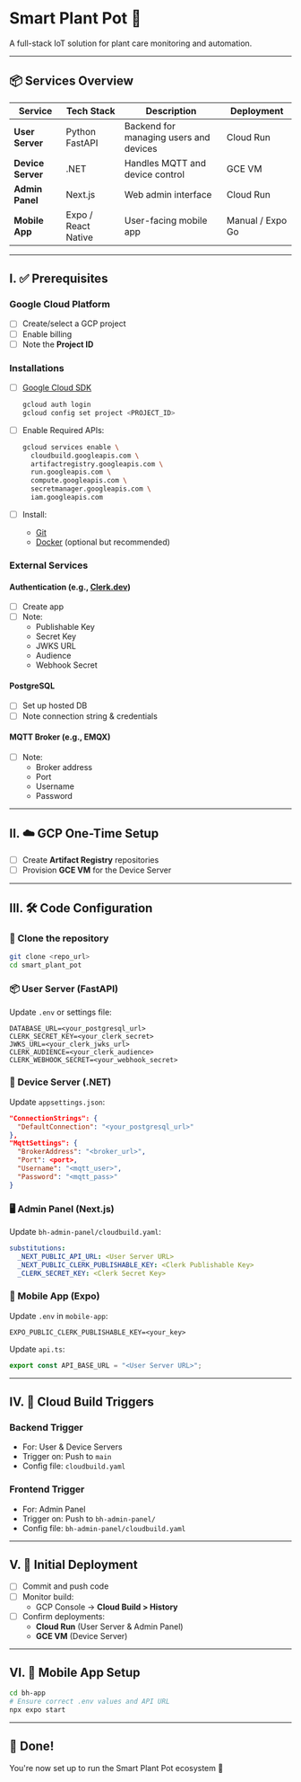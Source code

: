 # Smart Plant Pot 🌿

A full-stack IoT solution for plant care monitoring and automation.

---

## 📦 Services Overview

| Service         | Tech Stack            | Description                                       | Deployment             |
|-----------------|-----------------------|---------------------------------------------------|------------------------|
| **User Server** | Python FastAPI        | Backend for managing users and devices            | Cloud Run              |
| **Device Server** | .NET                | Handles MQTT and device control                   | GCE VM                 |
| **Admin Panel** | Next.js               | Web admin interface                               | Cloud Run              |
| **Mobile App**  | Expo / React Native   | User-facing mobile app                            | Manual / Expo Go       |

---

## I. ✅ Prerequisites

### Google Cloud Platform
- [ ] Create/select a GCP project
- [ ] Enable billing
- [ ] Note the **Project ID**

### Installations
- [ ] [Google Cloud SDK](https://cloud.google.com/sdk/docs/install)
  ```bash
  gcloud auth login
  gcloud config set project <PROJECT_ID>
  ```
- [ ] Enable Required APIs:
  ```bash
  gcloud services enable \
    cloudbuild.googleapis.com \
    artifactregistry.googleapis.com \
    run.googleapis.com \
    compute.googleapis.com \
    secretmanager.googleapis.com \
    iam.googleapis.com
  ```

- [ ] Install:
  - [Git](https://git-scm.com/)
  - [Docker](https://www.docker.com/) (optional but recommended)

### External Services

#### Authentication (e.g., [Clerk.dev](https://clerk.dev))
- [ ] Create app
- [ ] Note:
  - Publishable Key
  - Secret Key
  - JWKS URL
  - Audience
  - Webhook Secret

#### PostgreSQL
- [ ] Set up hosted DB
- [ ] Note connection string & credentials

#### MQTT Broker (e.g., EMQX)
- [ ] Note:
  - Broker address
  - Port
  - Username
  - Password

---

## II. ☁️ GCP One-Time Setup

- [ ] Create **Artifact Registry** repositories
- [ ] Provision **GCE VM** for the Device Server

---

## III. 🛠️ Code Configuration

### 🔁 Clone the repository
```bash
git clone <repo_url>
cd smart_plant_pot
```

### 📦 User Server (FastAPI)
Update `.env` or settings file:
```env
DATABASE_URL=<your_postgresql_url>
CLERK_SECRET_KEY=<your_clerk_secret>
JWKS_URL=<your_clerk_jwks_url>
CLERK_AUDIENCE=<your_clerk_audience>
CLERK_WEBHOOK_SECRET=<your_webhook_secret>
```

### 🔌 Device Server (.NET)
Update `appsettings.json`:
```json
"ConnectionStrings": {
  "DefaultConnection": "<your_postgresql_url>"
},
"MqttSettings": {
  "BrokerAddress": "<broker_url>",
  "Port": <port>,
  "Username": "<mqtt_user>",
  "Password": "<mqtt_pass>"
}
```

### 🖥️ Admin Panel (Next.js)
Update `bh-admin-panel/cloudbuild.yaml`:
```yaml
substitutions:
  _NEXT_PUBLIC_API_URL: <User Server URL>
  _NEXT_PUBLIC_CLERK_PUBLISHABLE_KEY: <Clerk Publishable Key>
  _CLERK_SECRET_KEY: <Clerk Secret Key>
```

### 📱 Mobile App (Expo)
Update `.env` in `mobile-app`:
```env
EXPO_PUBLIC_CLERK_PUBLISHABLE_KEY=<your_key>
```
Update `api.ts`:
```ts
export const API_BASE_URL = "<User Server URL>";
```

---

## IV. 🚀 Cloud Build Triggers

### Backend Trigger
- For: User & Device Servers
- Trigger on: Push to `main`
- Config file: `cloudbuild.yaml`

### Frontend Trigger
- For: Admin Panel
- Trigger on: Push to `bh-admin-panel/`
- Config file: `bh-admin-panel/cloudbuild.yaml`

---

## V. 🚢 Initial Deployment

- [ ] Commit and push code
- [ ] Monitor build:
  - GCP Console → **Cloud Build > History**
- [ ] Confirm deployments:
  - **Cloud Run** (User Server & Admin Panel)
  - **GCE VM** (Device Server)

---

## VI. 📲 Mobile App Setup

```bash
cd bh-app
# Ensure correct .env values and API URL
npx expo start
```

---

## 🎉 Done!
You're now set up to run the Smart Plant Pot ecosystem 🌱
